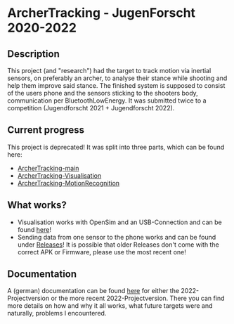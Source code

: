 # ArcherTracking - JugenForscht 2020-2022
## Description
This project (and "research") had the target to track motion via inertial sensors, on preferably an archer, to analyse their stance while shooting and help them improve said stance. The finished system is supposed to consist of the users phone and the sensors sticking to the shooters body, communication per BluetoothLowEnergy. It was submitted twice to a competition (Jugendforscht 2021 + Jugendforscht 2022).<br>

## Current progress
This project is deprecated! It was split into three parts, which can be found here:

- [ArcherTracking-main]()
- [ArcherTracking-Visualisation]()
- [ArcherTracking-MotionRecognition]()

## What works?
- Visualisation works with OpenSim and an USB-Connection and can be found [here](https://github.com/Escape9002/ArcherTracking/tree/main/MATLAB/TestsNTutorials/Tests)!
- Sending data from one sensor to the phone works and can be found under [Releases](https://github.com/Escape9002/ArcherTracking/releases/tag/v1.0_ArcherTracking)! It is possible that older Releases don't come with the correct APK or Firmware, please use the most recent one!

## Documentation
A (german) documentation can be found [here](https://github.com/Escape9002/ArcherTracking/tree/main/Documentation) for either the 2022-Projectversion or the more recent 2022-Projectversion. There you can find more details on how and why it all works, what future targets were and naturally, problems I encountered.
